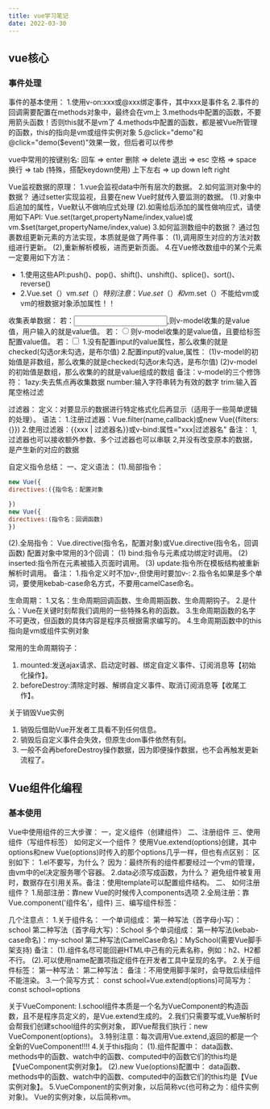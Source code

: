 ```yaml
---
title: vue学习笔记
date: 2022-03-30
---
```

## vue核心
### 事件处理
事件的基本使用：
1.使用v-on:xxx或@xxx绑定事件，其中xxx是事件名
2.事件的回调需要配置在methods对象中，最终会在vm上
3.methods中配置的函数，不要用箭头函数！否则this就不是vm了
4.methods中配置的函数，都是被Vue所管理的函数，this的指向是vm或组件实例对象
5.@click="demo"和@click="demo($event)"效果一致，但后者可以传参

vue中常用的按键别名:
    回车 => enter
    删除 => delete
    退出 => esc
    空格 => space
    换行 => tab (特殊，搭配keydown使用)
    上下左右 => up down left right

Vue监视数据的原理：
1.vue会监视data中所有层次的数据。
2.如何监测对象中的数据？
通过setter实现监视，且要在new Vue时就传入要监测的数据。
(1).对象中后追加的属性，Vue默认不做响应式处理
(2).如需给后添加的属性做响应式，请使用如下API:
        Vue.set(target,propertyName/index,value)或
        vm.$set(target,propertyName/index,value)
3.如何监测数组中的数据？
        通过包裹数组更新元素的方法实现，本质就是做了两件事：
        (1),调用原生对应的方法对数组进行更新。
        (2),重新解析模板，进而更新页面。
4.在Vue修改数组中的某个元素一定要用如下方法：
- 1.使用这些API:push()、pop()、shift()、unshift()、splice()、sort()、reverse()
- 2.Vue.set（）vm.$set（）
特别注意：Vue.set（）和vm.$set（）不能给vm或vm的根数据对象添加属性！！



收集表单数据：
若：<input type="text"/>,则v-model收集的是value值，用户输入的就是value值。
若：<input type="radio"/>则v-model收集的是value值，且要给标签配置value值。
若：<input type="checkbox"/>
1.没有配置input的value属性，那么收集的就是checked(勾选or未勾选，是布尔值)
2.配置input的value,属性：
        (1)v-model的初始值是非数组，那么收集的就是checked(勾选or未勾选，是布尔值)
        (2)v-model的初始值是数组，那么收集的的就是value组成的数组
备注：v-model的三个修饰符：
        1azy:失去焦点再收集数据
        number:输入字符串转为有效的数字
        trim:输入首尾空格过滤


过滤器：
定义：对要显示的数据进行特定格式化后再显示（适用于一些简单逻辑的处理）。
语法：
1.注册过滤器：Vue.filter(name,callback)或new Vue({filters:{}})
2.使用过滤器：{{xxx | 过滤器名}}或v-bind:属性="xxx|过滤器名"
备注：
1,过滤器也可以接收额外参数、多个过滤器也可以串联
2,并没有改变原本的数据，是产生新的对应的数据


自定义指令总结：
一、定义语法：
(1).局部指令：
```javascript
new Vue({ 			
directives:({指令名：配置对象

})			
new Vue({
directives:(指令名：回调函数)
})
```
(2).全局指令：
Vue.directive(指令名，配置对象)或Vue.directive(指令名，回调函数)
配置对象中常用的3个回调：
        (1) bind:指令与元素成功绑定时调用。
        (2) inserted:指令所在元素被插入页面时调用。
        (3) update:指令所在模板结构被重新解析时调用。
备注：
1.指令定义时不加v-,但使用时要加v-:
2.指令名如果是多个单词，要使用kebab-case命名方式，不要用camelCase命名。

生命周期：
1.又名：生命周期回调函数、生命周期函数、生命周期钩子。
2.是什么：Vue在关键时刻帮我们调用的一些特殊名称的函数。
3.生命周期函数的名字不可更改，但函数的具体内容是程序员根据需求编写的。
4.生命周期函数中的this指向是vm或组件实例对象

常用的生命周期钩子：
1. mounted:发送ajax请求、启动定时器、绑定自定义事件、订阅消息等【初始化操作】。
2. beforeDestroy:清除定时器、解绑自定义事件、取消订阅消息等【收尾工作】。

关于销毁Vue实例
1. 销毁后借助Vue开发者工具看不到任何信息。
2. 销毁后自定义事件会失效，但原生dom事件依然有刻。
3. 一般不会再beforeDestroy操作数据，因为即便操作数据，也不会再触发更新流程了。

## Vue组件化编程
### 基本使用
Vue中使用组件的三大步骤：
一，定义组件（创建组件）
二、注册组件
三、使用组件（写组件标签）
如何定义一个组件？
使用Vue.extend(options)创建，其中options和new Vue(options)时传入的那个options几乎一样，但也有点区别：
区别如下：
1.el不要写，为什么？
因为：最终所有的组件都要经过一个vm的管理，由vm中的el决定服务哪个容器。
2.data必须写成函数，为什么？
避免组件被复用时，数据存在引用关系。备注：使用template可以配置组件结构。
二、
如何注册组件？
1.局部注册：靠new Vue的时候传入components选项
2.全局注册：靠Vue.component('组件名'，组件)
三、编写组件标签：
<school></school>

几个注意点：
1.关于组件名：
一个单词组成：
    第一种写法（首字母小写）：school
    第二种写法（首字母大写）：School
多个单词组成：
第一种写法(kebab-case命名)：my-school
第二种写法(CamelCase命名)：MySchool(需要Vue脚手架支持)
备注：
(1).组件名尽可能回避HTML中己有的元素名称，例如：h2、H2都不行。
(2).可以使用name配置项指定组件在开发者工具中呈现的名字。
2.关于组件标签：
第一种写法：
<school></school>
第二种写法：
<school/>
备注：不用使用脚手架时，<schoo1/>会导致后续组件不能渲染。
3.一个简写方式：
const school=Vue.extend(options)可简写为：const school=options

关于VueComponent:
I.school组件本质是一个名为VueComponent的构造函数，且不是程序员定义的，是Vue.extend生成的。
2.我们只需要写<school/>或<school></school>,Vue解析时会帮我们创建school组件的实例对象，
即Vue帮我们执行：new VueComponent(options)。
3.特别注意：每次调用Vue.extend,返回的都是一个全新的VueComponent!!!!
4.关于this指向：
(1).组件配置中：
data函数、methods中的函数、watch中的函数、computed中的函数它们的this均是【VueComponent实例对象】。
(2).new Vue(options)配置中：
data函数、methods中的函数、watch中的函数、computed中的函数它们的this均是【Vue实例对象】。
5.VueComponent的实例对象，以后简称vc(也可称之为：组件实例对象)。
Vue的实例对象，以后简称vm。